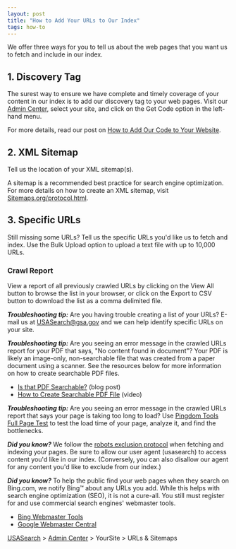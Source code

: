 ```yaml
---
layout: post
title: "How to Add Your URLs to Our Index"
tags: how-to
---
```


We offer three ways for you to tell us about the web pages that you want us to fetch and include in our index.

## 1. Discovery Tag

The surest way to ensure we have complete and timely coverage of your content in our index is to add our discovery tag to your web pages. Visit our [Admin Center](http://search.usa.gov/affiliates/home), select your site, and click on the Get Code option in the left-hand menu.

For more details, read our post on [How to Add Our Code to Your Website](http://usasearch.howto.gov/blog/how-to-add-our-code-to-your-website.html).

## 2. XML Sitemap

Tell us the location of your XML sitemap(s).

A sitemap is a recommended best practice for search engine optimization. For more details on how to create an XML sitemap, visit [Sitemaps.org/protocol.html](http://www.sitemaps.org/protocol.html).

## 3. Specific URLs

Still missing some URLs? Tell us the specific URLs you'd like us to fetch and index. Use the Bulk Upload option to upload a text file with up to 10,000 URLs.

### Crawl Report

View a report of all previously crawled URLs by clicking on the View All button to browse the list in your browser, or click on the Export to CSV button to download the list as a comma delimited file.

***Troubleshooting tip:*** Are you having trouble creating a list of your URLs? E-mail us at USASearch@gsa.gov and we can help identify specific URLs on your site.

***Troubleshooting tip:*** Are you seeing an error message in the crawled URLs report for your PDF that says, "No content found in document"? Your PDF is likely an image-only, non-searchable file that was created from a paper document using a scanner. See the resources below for more information on how to create searchable PDF files.

* [Is that PDF Searchable?](http://blogs.adobe.com/acrolaw/2007/02/is_that_pdf_sea/) (blog post)
* [How to Create Searchable PDF File](http://acrobatusers.com/tutorials/how-to-create-a-searchable-pdf-file) (video)

***Troubleshooting tip:*** Are you seeing an error message in the crawled URLs report that says your page is taking too long to load? Use [Pingdom Tools Full Page Test](http://tools.pingdom.com/fpt/) to test the load time of your page, analyze it, and find the bottlenecks.

***Did you know?*** We follow the [robots exclusion protocol](http://www.robotstxt.org/robotstxt.html) when fetching and indexing your pages. Be sure to allow our user agent (usasearch) to access content you'd like in our index. (Conversely, you can also disallow our agent for any content you'd like to exclude from our index.)

***Did you know?*** To help the public find your web pages when they search on Bing.com, we notify Bing™ about any URLs you add. While this helps with search engine optimization (SEO), it is not a cure-all. You still must register for and use commercial search engines' webmaster tools.

* [Bing Webmaster Tools](http://www.bing.com/toolbox/webmasters/)
* [Google Webmaster Central](https://www.google.com/webmasters/)

[USASearch](http://usasearch.howto.gov/) > [Admin Center](http://search.usa.gov/affiliates/home) > YourSite > URLs & Sitemaps